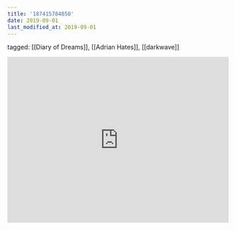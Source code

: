 ```yaml
---
title: '187415784850'
date: 2019-09-01
last_modified_at: 2019-09-01
---
```

tagged: [[Diary of Dreams]], [[Adrian Hates]], [[darkwave]]
<iframe allow="accelerometer; autoplay; clipboard-write; encrypted-media; gyroscope; picture-in-picture" allowfullscreen="" frameborder="0" height="375" id="youtube_iframe" src="https://www.youtube.com/embed/26DpYIISjTE?feature=oembed&amp;enablejsapi=1&amp;origin=https://safe.txmblr.com&amp;wmode=opaque" width="500"></iframe>